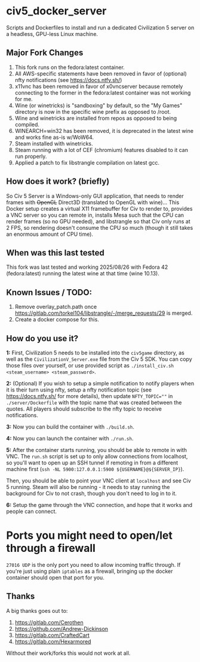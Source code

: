 civ5_docker_server
==================

Scripts and Dockerfiles to install and run a dedicated Civilization 5 server on a headless, GPU-less Linux machine.

## Major Fork Changes

1. This fork runs on the fedora:latest container.
2. All AWS-specific statements have been removed in favor of (optional) nfty notifications (see https://docs.ntfy.sh/)
3. x11vnc has been removed in favor of x0vncserver because remotely connecting to the former in the fedora:latest container was not working for me.
4. Wine (or winetricks) is "sandboxing" by default, so the "My Games" directory is now in the specific wine prefix as opposed to /root.
5. Wine and winetricks are installed from repos as opposed to being compiled.
6. WINEARCH=win32 has been removed, it is deprecated in the latest wine and works fine as-is w/WoW64.
7. Steam installed with winetricks.
8. Steam running with a lot of CEF (chromium) features disabled to it can run properly.
9. Applied a patch to fix libstrangle compilation on latest gcc.

## How does it work? (briefly)

So Civ 5 Server is a Windows-only GUI application, that needs to render frames with ~~OpenGL~~ Direct3D (translated to OpenGL with wine)... This Docker setup creates a virtual X11 framebuffer for Civ to render to, provides a VNC server so you can remote in, installs Mesa such that the CPU can render frames (so no GPU needed), and libstrangle so that Civ only runs at 2 FPS, so rendering doesn't consume the CPU so much (though it still takes an enormous amount of CPU time).

## When was this last tested

This fork was last tested and working 2025/08/26 with Fedora 42 (fedora:latest) running the latest wine at that time (wine 10.13).

## Known Issues / TODO:

1. Remove overlay_patch.path once https://gitlab.com/torkel104/libstrangle/-/merge_requests/29 is merged.
2. Create a docker compose for this.

## How do you use it?

**1:** First, Civilization 5 needs to be installed into the `civ5game` directory, as well as the `CivilizationV_Server.exe` file from the Civ 5 SDK.  You can copy those files over yourself, or use provided script as `./install_civ.sh <steam_username> <steam_password>`.

**2:** (Optional) If you wish to setup a simple notification to notify players when it is their turn using nfty, setup a nfty notification topic (see https://docs.ntfy.sh/ for more details), then update `NFTY_TOPIC=""` in `./server/Dockerfile` with the topic name that was created between the quotes.  All players should subscribe to the nfty topic to receive notifications.

**3:** Now you can build the container with `./build.sh`.

**4:** Now you can launch the container with `./run.sh`.

**5:** After the container starts running, you should be able to remote in with VNC. The `run.sh` script is set up to only allow connections from localhost, so you'll want to open up an SSH tunnel if remoting in from a different machine first (`ssh -NL 5900:127.0.0.1:5900 ${USERNAME}@${SERVER_IP}`).

Then, you should be able to point your VNC client at `localhost` and see Civ 5 running. Steam will also be running - it needs to stay running the background for Civ to not crash, though you don't need to log in to it.

**6:** Setup the game through the VNC connection, and hope that it works and people can connect.

# Ports you might need to open/let through a firewall

`27016 UDP` is the only port you need to allow incoming traffic through. If you're just using plain `iptables` as a firewall, bringing up the docker container should open that port for you.

## Thanks

A big thanks goes out to:

1. https://gitlab.com/Cerothen
2. https://github.com/Andrew-Dickinson
3. https://gitlab.com/CraftedCart
4. https://gitlab.com/Hexarmored

Without their work/forks this would not work at all.
